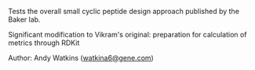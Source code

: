 Tests the overall small cyclic peptide design approach published by the Baker lab.

Significant modification to Vikram's original: preparation for calculation of metrics through RDKit

Author: Andy Watkins (watkina6@gene.com)

